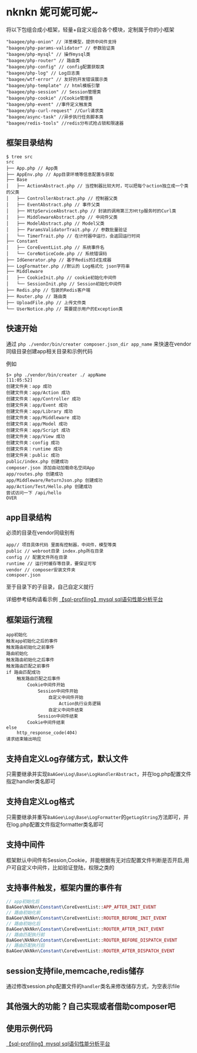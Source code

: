 # nknkn 妮可妮可妮~

将以下包组合成小框架，轻量+自定义组合各个模块，定制属于你的小框架

```
"baagee/php-onion" // 洋葱模型，提供中间件支持
"baagee/php-params-validator" // 参数验证类
"baagee/php-mysql" // 操作mysql类
"baagee/php-router" // 路由类
"baagee/php-config" // config配置获取类
"baagee/php-log" // Log日志类
"baagee/wtf-error" // 友好的开发错误展示类
"baagee/php-template" // html模板引擎
"baagee/php-session" // Session管理类
"baagee/php-cookie" //Cookie管理类
"baagee/php-event" //事件定义触发类
"baagee/php-curl-request" //Curl请求类
"baagee/async-task" //异步执行任务脚本类
"baagee/redis-tools" //redis分布式抢占锁和限速器
```

## 框架目录结构
```
$ tree src
src
├── App.php // App类
├── AppEnv.php // App目录环境等信息配置与获取
├── Base
│   ├── ActionAbstract.php // 当控制器比较大时，可以把每个action独立成一个类的父类
│   ├── ControllerAbstract.php // 控制器父类
│   ├── EventAbstract.php // 事件父类
│   ├── HttpServiceAbstract.php // 封装的调用第三方Http服务时的Curl类
│   ├── MiddlewareAbstract.php // 中间件父类
│   ├── ModelAbstract.php // Model父类
│   ├── ParamsValidatorTrait.php // 参数批量验证
│   └── TimerTrait.php // 在计时器中运行，会返回运行时间
├── Constant
│   ├── CoreEventList.php // 系统事件名
│   └── CoreNoticeCode.php // 系统错误码
├── IdGenerator.php // 基于Redis的Id生成器
├── LogFormatter.php //默认的 Log格式化 json字符串
├── Middleware
│   ├── CookieInit.php // cookie初始化中间件
│   └── SessionInit.php // Session初始化中间件
├── Redis.php // 包装的Redis客户端
├── Router.php // 路由类
├── UploadFile.php // 上传文件类
└── UserNotice.php // 需要提示用户的Exception类
```

## 快速开始
通过 `php ./vendor/bin/creater composer.json_dir app_name` 来快速在vendor同级目录创建app相关目录和示例代码

例如
```
$> php ./vendor/bin/creater ./ appName                                                                                                                                                                                                                [11:05:52]
创建文件夹：app 成功
创建文件夹：app/Action 成功
创建文件夹：app/Controller 成功
创建文件夹：app/Event 成功
创建文件夹：app/Library 成功
创建文件夹：app/Middleware 成功
创建文件夹：app/Model 成功
创建文件夹：app/Script 成功
创建文件夹：app/View 成功
创建文件夹：config 成功
创建文件夹：runtime 成功
创建文件夹：public 成功
public/index.php 创建成功
composer.json 添加自动加载命名空间App
app/routes.php 创建成功
app/Middleware/ReturnJson.php 创建成功
app/Action/Test/Hello.php 创建成功
尝试访问一下 /api/hello
OVER
```

## app目录结构
必须的目录在vendor同级别有
```
app// 项目具体代码 里面有控制器，中间件，模型等类
public // webroot目录 index.php所在目录
config // 配置文件所在目录
runtime // 运行时缓存等目录，要保证可写
vendor // composer安装文件夹
comspoer.json
```
至于目录下的子目录，自己自定义就行

详细参考结构请看示例
[【sql-profiling】mysql sql语句性能分析平台](https://github.com/baagee/sql-profiling "sql-profiling")

## 框架运行流程
```
app初始化
触发app初始化之后的事件
触发路由初始化之前事件
路由初始化
触发路由初始化之后事件
触发路由匹配之前事件
if 路由匹配成功
    触发路由匹配之后事件
        Cookie中间件开始
            Session中间件开始
                自定义中间件开始
                    Action执行业务逻辑
                自定义中间件结束
            Session中间件结束
        Cookie中间件结束
else
    http_response_code(404)
请求结束输出响应
```

## 支持自定义Log存储方式，默认文件
只需要继承并实现`BaAGee\Log\Base\LogHandlerAbstract`，并在log.php配置文件指定handler类名即可

## 支持自定义Log格式
只需要继承并重写`BaAGee\Log\Base\LogFormatter`的`getLogString`方法即可，并在log.php配置文件指定formatter类名即可

## 支持中间件
框架默认中间件有Session,Cookie，并能根据有无对应配置文件判断是否开启,用户可自定义中间件，比如验证登陆，权限之类的

## 支持事件触发，框架内置的事件有
```php
// app初始化后
BaAGee\NkNkn\Constant\CoreEventList::APP_AFTER_INIT_EVENT
// 路由初始化前
BaAGee\NkNkn\Constant\CoreEventList::ROUTER_BEFORE_INIT_EVENT
// 路由初始化后
BaAGee\NkNkn\Constant\CoreEventList::ROUTER_AFTER_INIT_EVENT
// 路由匹配执行前
BaAGee\NkNkn\Constant\CoreEventList::ROUTER_BEFORE_DISPATCH_EVENT
// 路由匹配执行后
BaAGee\NkNkn\Constant\CoreEventList::ROUTER_AFTER_DISPATCH_EVENT 
```

## session支持file,memcache,redis储存
通过修改session.php配置文件的`handler`类名来修改储存方式，为空表示file

## 其他强大的功能？自己实现或者借助composer吧

## 使用示例代码
[【sql-profiling】mysql sql语句性能分析平台](https://github.com/baagee/sql-profiling "sql-profiling")
